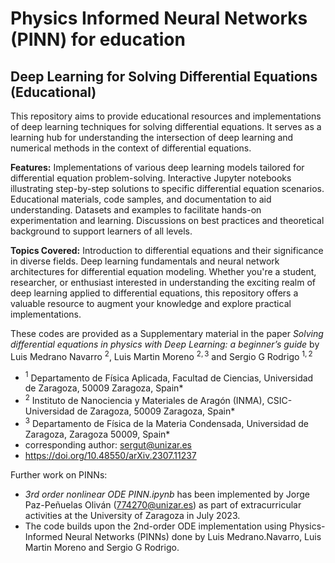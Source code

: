 # Physics Informed Neural Networks (PINN) for education
Deep Learning for Solving Differential Equations (Educational)
---
This repository aims to provide educational resources and implementations of deep learning techniques for solving differential equations. It serves as a learning hub for understanding the intersection of deep learning and numerical methods in the context of differential equations.

**Features:**
Implementations of various deep learning models tailored for differential equation problem-solving.
Interactive Jupyter notebooks illustrating step-by-step solutions to specific differential equation scenarios.
Educational materials, code samples, and documentation to aid understanding.
Datasets and examples to facilitate hands-on experimentation and learning.
Discussions on best practices and theoretical background to support learners of all levels.

**Topics Covered:**
Introduction to differential equations and their significance in diverse fields.
Deep learning fundamentals and neural network architectures for differential equation modeling.
Whether you're a student, researcher, or enthusiast interested in understanding the exciting realm of deep learning applied to differential equations, this repository offers a valuable resource to augment your knowledge and explore practical implementations. 

These codes are provided as a Supplementary material in the paper  *Solving differential equations in physics with Deep Learning: a beginner’s guide* 
by Luis Medrano Navarro $^2$, Luis Martin Moreno $^{2,3}$ and Sergio G Rodrigo $^{1,2}$

+ $^1$ Departamento de Física Aplicada, Facultad de Ciencias, Universidad de
Zaragoza, 50009 Zaragoza, Spain*
+ $^2$ Instituto de Nanociencia y Materiales de Aragón (INMA), CSIC-Universidad de Zaragoza, 50009 Zaragoza, Spain*
+ $^3$ Departamento de Física de la Materia Condensada, Universidad de Zaragoza, Zaragoza 50009, Spain*
+ corresponding author: sergut@unizar.es
+ https://doi.org/10.48550/arXiv.2307.11237

Further work on PINNs:
+ *3rd order nonlinear ODE PINN.ipynb* has been implemented by Jorge Paz-Peñuelas Oliván (774270@unizar.es) as part of extracurricular activities at the University of Zaragoza in July 2023.
+ The code builds upon the 2nd-order ODE implementation using Physics-Informed Neural Networks (PINNs) done by Luis Medrano.Navarro, Luis Martin Moreno and Sergio G Rodrigo.
